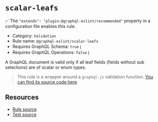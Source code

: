 # `scalar-leafs`

✅ The `"extends": "plugin:@graphql-eslint/recommended"` property in a configuration file enables this rule.

- Category: `Validation`
- Rule name: `@graphql-eslint/scalar-leafs`
- Requires GraphQL Schema: `true` [ℹ️](../../README.md#extended-linting-rules-with-graphql-schema)
- Requires GraphQL Operations: `false` [ℹ️](../../README.md#extended-linting-rules-with-siblings-operations)

A GraphQL document is valid only if all leaf fields (fields without sub selections) are of scalar or enum types.

> This rule is a wrapper around a `graphql-js` validation function. [You can find its source code here](https://github.com/graphql/graphql-js/blob/main/src/validation/rules/ScalarLeafsRule.ts).

## Resources

- [Rule source](https://github.com/graphql/graphql-js/blob/main/src/validation/rules/ScalarLeafsRule.ts)
- [Test source](https://github.com/graphql/graphql-js/tree/main/src/validation/__tests__/ScalarLeafsRule-test.ts)
